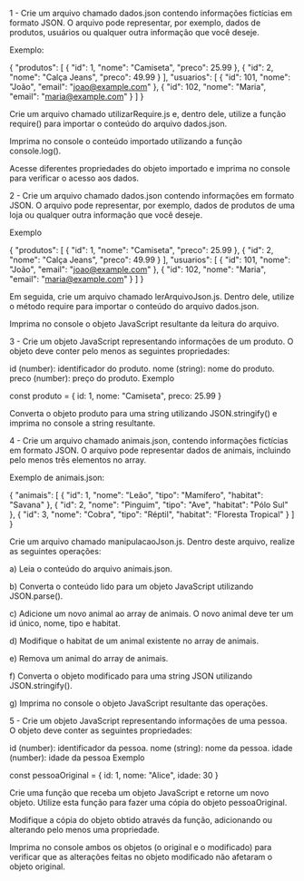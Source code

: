 1 - Crie um arquivo chamado dados.json contendo informações fictícias em formato JSON. O arquivo pode representar, por exemplo, dados de produtos, usuários ou qualquer outra informação que você deseje.

Exemplo:

{
    "produtos": [
        {
            "id": 1,
            "nome": "Camiseta",
            "preco": 25.99
        },
        {
            "id": 2,
            "nome": "Calça Jeans",
            "preco": 49.99
        }
    ],
    "usuarios": [
        {
            "id": 101,
            "nome": "João",
            "email": "joao@example.com"
        },
        {
            "id": 102,
            "nome": "Maria",
            "email": "maria@example.com"
        }
    ]
}

Crie um arquivo chamado utilizarRequire.js e, dentro dele, utilize a função require() para importar o conteúdo do arquivo dados.json.

Imprima no console o conteúdo importado utilizando a função console.log().

Acesse diferentes propriedades do objeto importado e imprima no console para verificar o acesso aos dados.

2 - Crie um arquivo chamado dados.json contendo informações em formato JSON. O arquivo pode representar, por exemplo, dados de produtos de uma loja ou qualquer outra informação que você deseje.

Exemplo

{
    "produtos": [
        {
            "id": 1,
            "nome": "Camiseta",
            "preco": 25.99
        },
        {
            "id": 2,
            "nome": "Calça Jeans",
            "preco": 49.99
        }
    ],
    "usuarios": [
        {
            "id": 101,
            "nome": "João",
            "email": "joao@example.com"
        },
        {
            "id": 102,
            "nome": "Maria",
            "email": "maria@example.com"
        }
    ]
}

Em seguida, crie um arquivo chamado lerArquivoJson.js. Dentro dele, utilize o método require para importar o conteúdo do arquivo dados.json.

Imprima no console o objeto JavaScript resultante da leitura do arquivo.

3 - Crie um objeto JavaScript representando informações de um produto. O objeto deve conter pelo menos as seguintes propriedades:

id (number): identificador do produto.
nome (string): nome do produto.
preco (number): preço do produto.
Exemplo

const produto = {
    id: 1,
    nome: "Camiseta",
    preco: 25.99
}

Converta o objeto produto para uma string utilizando JSON.stringify() e imprima no console a string resultante.

4 - Crie um arquivo chamado animais.json, contendo informações fictícias em formato JSON. O arquivo pode representar dados de animais, incluindo pelo menos três elementos no array.

Exemplo de animais.json:

{
    "animais": [
        {
            "id": 1,
            "nome": "Leão",
            "tipo": "Mamífero",
            "habitat": "Savana"
        },
        {
            "id": 2,
            "nome": "Pinguim",
            "tipo": "Ave",
            "habitat": "Pólo Sul"
        },
        {
            "id": 3,
            "nome": "Cobra",
            "tipo": "Réptil",
            "habitat": "Floresta Tropical"
        }
    ]
}

Crie um arquivo chamado manipulacaoJson.js. Dentro deste arquivo, realize as seguintes operações:

a) Leia o conteúdo do arquivo animais.json.

b) Converta o conteúdo lido para um objeto JavaScript utilizando JSON.parse().

c) Adicione um novo animal ao array de animais. O novo animal deve ter um id único, nome, tipo e habitat.

d) Modifique o habitat de um animal existente no array de animais.

e) Remova um animal do array de animais.

f) Converta o objeto modificado para uma string JSON utilizando JSON.stringify().

g) Imprima no console o objeto JavaScript resultante das operações.

5 - Crie um objeto JavaScript representando informações de uma pessoa. O objeto deve conter as seguintes propriedades:

id (number): identificador da pessoa.
nome (string): nome da pessoa.
idade (number): idade da pessoa
Exemplo

const pessoaOriginal = {
    id: 1,
    nome: "Alice",
    idade: 30
}

Crie uma função que receba um objeto JavaScript e retorne um novo objeto. Utilize esta função para fazer uma cópia do objeto pessoaOriginal.

Modifique a cópia do objeto obtido através da função, adicionando ou alterando pelo menos uma propriedade.

Imprima no console ambos os objetos (o original e o modificado) para verificar que as alterações feitas no objeto modificado não afetaram o objeto original.